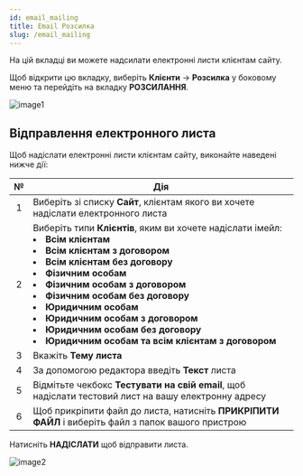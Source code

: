 ```yaml
---
id: email_mailing
title: Email Розсилка
slug: /email_mailing
---
```


На цій вкладці ви можете надсилати електронні листи клієнтам сайту.

Щоб відкрити цю вкладку, виберіть **Клієнти** → **Розсилка** у боковому меню та перейдіть на вкладку **РОЗСИЛАННЯ**.

![image1](/img/uk/clients_mailing_email_mailing/image1.png)

## Відправлення електронного листа

Щоб надіслати електронні листи клієнтам сайту, виконайте наведені нижче дії:

|  №  | Дія |
| :-: | --- |
| 1 | Виберіть зі списку **Сайт**, клієнтам якого ви хочете надіслати електронного листа |
| 2 | Виберіть типи **Клієнтів**, яким ви хочете надіслати імейл: <li>**Всім клієнтам**</li><li>**Всім клієнтам з договором**</li><li>**Всім клієнтам без договору**</li><li>**Фізичним особам**</li><li>**Фізичним особам з договором**</li><li>**Фізичним особам без договору**</li><li>**Юридичним особам**</li><li>**Юридичним особам з договором**</li><li>**Юридичним особам без договору**</li><li>**Юридичним особам та всім клієнтам з договором**</li> |
| 3 | Вкажіть **Тему листа** |
| 4 | За допомогою редактора введіть **Текст** листа |
| 5 | Відмітьте чекбокс **Тестувати на свій email**, щоб надіслати тестовий лист на вашу електронну адресу |
| 6 | Щоб прикріпити файл до листа, натисніть **ПРИКРІПИТИ ФАЙЛ** і виберіть файл з папок вашого пристрою |

Натисніть **НАДІСЛАТИ** щоб відправити листа.

![image2](/img/uk/clients_mailing_email_mailing/image2.png)
